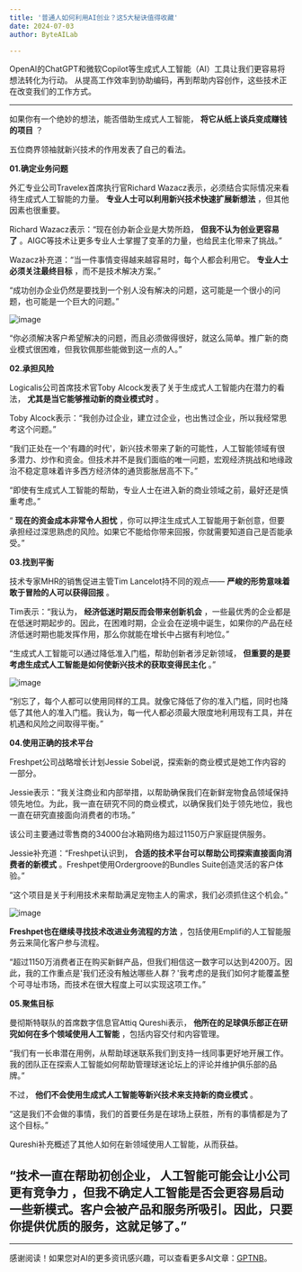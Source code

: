 ```yaml
---
title: '普通人如何利用AI创业？这5大秘诀值得收藏'
date: 2024-07-03
author: ByteAILab

---
```


OpenAI的ChatGPT和微软Copilot等生成式人工智能（AI）工具让我们更容易将想法转化为行动。 从提高工作效率到协助编码，再到帮助内容创作，这些技术正在改变我们的工作方式。

---
 

如果你有一个绝妙的想法，能否借助生成式人工智能， **将它从纸上谈兵变成赚钱的项目** ？ 

五位商界领袖就新兴技术的作用发表了自己的看法。 

**01.确定业务问题**

外汇专业公司Travelex首席执行官Richard Wazacz表示，必须结合实际情况来看待生成式人工智能的力量。 **专业人士可以利用新兴技术快速扩展新想法** ，但其他因素也很重要。 

Richard Wazacz表示：“现在创办新企业是大势所趋， **但我不认为创业更容易了** 。AIGC等技术让更多专业人士掌握了变革的力量，也给民主化带来了挑战。” 

Wazacz补充道：“当一件事情变得越来越容易时，每个人都会利用它。 **专业人士必须关注最终目标** ，而不是技术解决方案。” 

“成功创办企业仍然是要找到一个别人没有解决的问题，这可能是一个很小的问题，也可能是一个巨大的问题。” 

![image](http://www.jesonc.com/Fuwdf9C_idQXgIia13BZbACXWSOd)

“你必须解决客户希望解决的问题，而且必须做得很好，就这么简单。推广新的商业模式很困难，但我钦佩那些能做到这一点的人。” 

**02.承担风险**

Logicalis公司首席技术官Toby Alcock发表了关于生成式人工智能内在潜力的看法， **尤其是当它能够推动新的商业模式时** 。 

Toby Alcock表示：“我创办过企业，建立过企业，也出售过企业，所以我经常思考这个问题。” 

“我们正处在一个'有趣的时代'，新兴技术带来了新的可能性，人工智能领域有很多潜力、炒作和资金。但技术并不是我们面临的唯一问题，宏观经济挑战和地缘政治不稳定意味着许多西方经济体的通货膨胀居高不下。” 

“即使有生成式人工智能的帮助，专业人士在进入新的商业领域之前，最好还是慎重考虑。” 

“ **现在的资金成本非常令人担忧** ，你可以押注生成式人工智能用于新创意，但要承担经过深思熟虑的风险。如果它不能给你带来回报，你就需要知道自己是否能承受。” 

**03.找到平衡**

技术专家MHR的销售促进主管Tim Lancelot持不同的观点—— **严峻的形势意味着敢于冒险的人可以获得回报** 。 

Tim表示：“我认为， **经济低迷时期反而会带来创新机会** ，一些最优秀的企业都是在低迷时期起步的。因此，在困难时期，企业会在逆境中诞生，如果你的产品在经济低迷时期也能发挥作用，那么你就能在增长中占据有利地位。” 

“生成式人工智能可以通过降低准入门槛，帮助创新者涉足新领域， **但重要的是要考虑生成式人工智能是如何使新兴技术的获取变得民主化** 。” 

![image](http://www.jesonc.com/ForXY-O_xLe6HSiAFQVkHEvxYk4s)

“别忘了，每个人都可以使用同样的工具。就像它降低了你的准入门槛，同时也降低了其他人的准入门槛。我认为，每一代人都必须最大限度地利用现有工具，并在机遇和风险之间取得平衡。” 

**04.使用正确的技术平台**

Freshpet公司战略增长计划Jessie Sobel说，探索新的商业模式是她工作内容的一部分。 

Jessie表示：“我关注商业和内部举措，以帮助确保我们在新鲜宠物食品领域保持领先地位。为此，我一直在研究不同的商业模式，以确保我们处于领先地位，我也一直在研究直接面向消费者的市场。” 

该公司主要通过零售商的34000台冰箱网络为超过1150万户家庭提供服务。 

Jessie补充道：“Freshpet认识到， **合适的技术平台可以帮助公司探索直接面向消费者的新模式** 。Freshpet使用Ordergroove的Bundles Suite创造灵活的客户体验。” 

“这个项目是关于利用技术来帮助满足宠物主人的需求，我们必须抓住这个机会。” 

![image](http://www.jesonc.com/FuSxDXBjM9yVMbGVoB3hpOAoUQIp)

**Freshpet也在继续寻找技术改进业务流程的方法** ，包括使用Emplifi的人工智能服务云来简化客户参与流程。 

“超过1150万消费者正在购买新鲜产品，但我们相信这一数字可以达到4200万。因此，我的工作重点是'我们还没有触达哪些人群？'我考虑的是我们如何才能覆盖整个可寻址市场，而技术在很大程度上可以实现这项工作。”

**05.聚焦目标**

曼彻斯特联队的首席数字信息官Attiq Qureshi表示， **他所在的足球俱乐部正在研究如何在多个领域使用人工智能** ，包括内容交付和内容管理。 

“我们有一长串潜在用例，从帮助球迷联系我们到支持一线同事更好地开展工作。我的团队正在探索人工智能如何帮助管理球迷论坛上的评论并维护俱乐部的品牌。” 

不过， **他们不会使用生成式人工智能等新兴技术来支持新的商业模式** 。 

“这是我们不会做的事情，我们的首要任务是在球场上获胜，所有的事情都是为了这个目标。” 

Qureshi补充概述了其他人如何在新领域使用人工智能，从而获益。 

“技术一直在帮助初创企业， **人工智能可能会让小公司更有竞争力** ，但我不确定人工智能是否会更容易启动一些新模式。客户会被产品和服务所吸引。因此，只要你提供优质的服务，这就足够了。” 
---
---
感谢阅读！如果您对AI的更多资讯感兴趣，可以查看更多AI文章：[GPTNB](https://gptnb.com)。